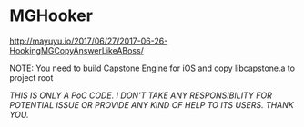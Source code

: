 # MGHooker
<http://mayuyu.io/2017/06/27/2017-06-26-HookingMGCopyAnswerLikeABoss/>

NOTE: You need to build Capstone Engine for iOS and copy libcapstone.a to project root


*THIS IS ONLY A PoC CODE. I DON'T TAKE ANY RESPONSIBILITY FOR POTENTIAL ISSUE OR PROVIDE ANY KIND OF HELP TO ITS USERS. THANK YOU.*
